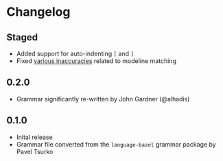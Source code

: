# Changelog

## Staged
- Added support for auto-indenting `[` and `]`
- Fixed [various inaccuracies](https://github.com/github/linguist/pull/5271) related to modeline matching

## 0.2.0
- Grammar significantly re-written by John Gardner (@alhadis)

## 0.1.0
- Inital release
- Grammar file converted from the `language-bazel` grammar package by Pavel Tsurko
